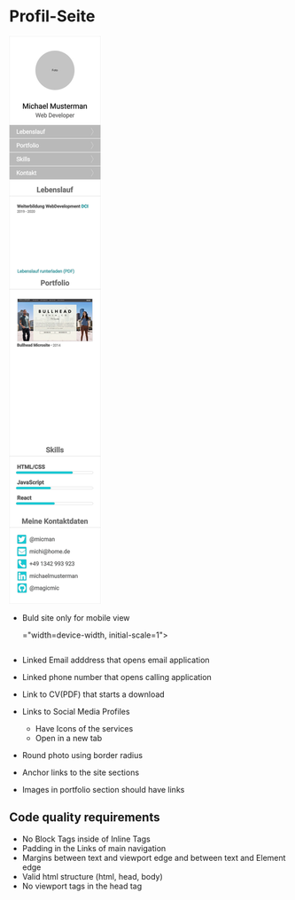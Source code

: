 # Profil-Seite

![layout](drafts/page.png "Portfolio Site")

-   Buld site only for mobile view
    <!-- - meta tag for correct scaling on mobile devices:
      ```html
      <meta name="viewport" content -->="width=device-width, initial-scale=1">
    ```

    ```
-   Linked Email adddress that opens email application
-   Linked phone number that opens calling application
-   Link to CV(PDF) that starts a download
-   Links to Social Media Profiles

    -   Have Icons of the services
    -   Open in a new tab

-   Round photo using border radius
-   Anchor links to the site sections
-   Images in portfolio section should have links

## Code quality requirements

-   No Block Tags inside of Inline Tags
-   Padding in the Links of main navigation
-   Margins between text and viewport edge and between text and Element edge
-   Valid html structure (html, head, body)
-   No viewport tags in the head tag
